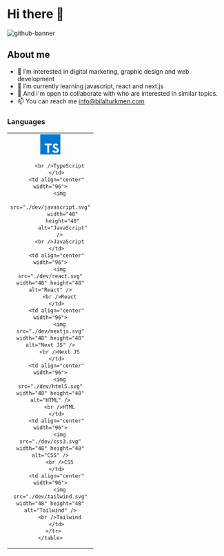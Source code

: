 # Hi there 👋
![github-banner](https://user-images.githubusercontent.com/30315981/224508767-83a5b3a0-0538-417f-93b7-d2f2ddd1d310.png)

## About me

- 👀 I’m interested in digital marketing, graphic design and web development
- 🌱 I’m currently learning javascript, react and next.js
- 💞️ And i'm open to collaborate with who are interested in similar topics.
- 📫 You can reach me info@bilalturkmen.com

### Languages

<table>
      <tr>
        <td align="center" width="96">
          <img
            src="./dev/typescript.svg"
            width="48"
            height="48"
            alt="TypeScript"
          />

          <br />TypeScript
        </td>
        <td align="center" width="96">
          <img
            src="./dev/javascript.svg"
            width="48"
            height="48"
            alt="JavaScript"
          />
          <br />JavaScript
        </td>
        <td align="center" width="96">
          <img src="./dev/react.svg" width="48" height="48" alt="React" />
          <br />React
        </td>
        <td align="center" width="96">
          <img src="./dev/nextjs.svg" width="48" height="48" alt="Next JS" />
          <br />Next JS
        </td>
        <td align="center" width="96">
          <img src="./dev/html5.svg" width="48" height="48" alt="HTML" />
          <br />HTML
        </td>
        <td align="center" width="96">
          <img src="./dev/css3.svg" width="48" height="48" alt="CSS" />
          <br />CSS
        </td>
        <td align="center" width="96">
          <img src="./dev/tailwind.svg" width="48" height="48" alt="Tailwind" />
          <br />Tailwind
        </td>
      </tr>
    </table>


<!---
bilalturkmen/bilalturkmen is a ✨ special ✨ repository because its `README.md` (this file) appears on your GitHub profile.
You can click the Preview link to take a look at your changes.
--->
